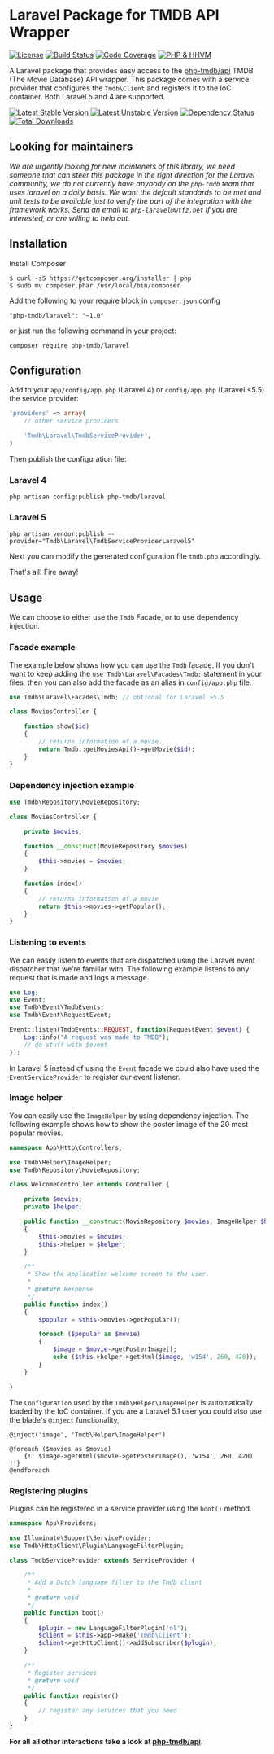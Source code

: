 # Laravel Package for TMDB API Wrapper

[![License](https://poser.pugx.org/php-tmdb/laravel/license.png)](https://packagist.org/packages/php-tmdb/laravel)
[![Build Status](https://travis-ci.org/php-tmdb/laravel.svg)](https://travis-ci.org/php-tmdb/laravel)
[![Code Coverage](https://scrutinizer-ci.com/g/php-tmdb/laravel/badges/coverage.png)](https://scrutinizer-ci.com/g/php-tmdb/laravel/)
[![PHP & HHVM](https://php-eye.com/badge/php-tmdb/laravel/tested.svg)](https://php-eye.com/package/php-tmdb/laravel)

A Laravel package that provides easy access to the [php-tmdb/api](https://github.com/php-tmdb/api) TMDB (The Movie Database) API wrapper.
This package comes with a service provider that configures the `Tmdb\Client` and registers it to the IoC container.
Both Laravel 5 and 4 are supported.

[![Latest Stable Version](https://poser.pugx.org/php-tmdb/laravel/v/stable.svg)](https://packagist.org/packages/php-tmdb/laravel)
[![Latest Unstable Version](https://poser.pugx.org/php-tmdb/laravel/v/unstable.svg)](https://packagist.org/packages/php-tmdb/laravel)
[![Dependency Status](https://www.versioneye.com/php/php-tmdb:laravel/badge?style=flat)](https://www.versioneye.com/php/php-tmdb:laravel)
[![Total Downloads](https://poser.pugx.org/php-tmdb/laravel/downloads.svg)](https://packagist.org/packages/php-tmdb/laravel)

## Looking for maintainers

*We are urgently looking for new mainteners of this library, we need someone that can steer this package in the right direction for the Laravel community, we do not currently have anybody on the `php-tmdb` team that uses laravel on a daily basis. We want the default standards to be met and unit tests to be available just to verify the part of the integration with the framework works. Send an email to `php-laravel@wtfz.net` if you are interested, or are willing to help out.*

## Installation

Install Composer

```
$ curl -sS https://getcomposer.org/installer | php
$ sudo mv composer.phar /usr/local/bin/composer
```

Add the following to your require block in `composer.json` config

```
"php-tmdb/laravel": "~1.0"
```

or just run the following command in your project:

```
composer require php-tmdb/laravel
```

## Configuration

Add to your `app/config/app.php` (Laravel 4) or `config/app.php` (Laravel <5.5) the service provider:

```php
'providers' => array(
    // other service providers

    'Tmdb\Laravel\TmdbServiceProvider',
)
```

Then publish the configuration file:

### Laravel 4

```
php artisan config:publish php-tmdb/laravel
```

### Laravel 5

```
php artisan vendor:publish --provider="Tmdb\Laravel\TmdbServiceProviderLaravel5"
```

Next you can modify the generated configuration file `tmdb.php` accordingly.

That's all! Fire away!

## Usage

We can choose to either use the `Tmdb` Facade, or to use dependency injection.

### Facade example

The example below shows how you can use the `Tmdb` facade.
If you don't want to keep adding the `use Tmdb\Laravel\Facades\Tmdb;` statement in your files, then you can also add the facade as an alias in `config/app.php` file.

```php
use Tmdb\Laravel\Facades\Tmdb; // optional for Laravel ≥5.5

class MoviesController {

    function show($id)
    {
        // returns information of a movie
        return Tmdb::getMoviesApi()->getMovie($id);
    }
}
```

### Dependency injection example

```php
use Tmdb\Repository\MovieRepository;

class MoviesController {

    private $movies;

    function __construct(MovieRepository $movies)
    {
        $this->movies = $movies;
    }

    function index()
    {
        // returns information of a movie
        return $this->movies->getPopular();
    }
}
```

### Listening to events

We can easily listen to events that are dispatched using the Laravel event dispatcher that we're familiar with.
The following example listens to any request that is made and logs a message.

```php
use Log;
use Event;
use Tmdb\Event\TmdbEvents;
use Tmdb\Event\RequestEvent;

Event::listen(TmdbEvents::REQUEST, function(RequestEvent $event) {
    Log::info("A request was made to TMDB");
    // do stuff with $event
});
```

In Laravel 5 instead of using the `Event` facade we could also have used the `EventServiceProvider` to register our event listener.

### Image helper

You can easily use the `ImageHelper` by using dependency injection. The following example shows how to show the poster image of the 20 most popular movies.

```php
namespace App\Http\Controllers;

use Tmdb\Helper\ImageHelper;
use Tmdb\Repository\MovieRepository;

class WelcomeController extends Controller {

    private $movies;
    private $helper;

    public function __construct(MovieRepository $movies, ImageHelper $helper)
    {
        $this->movies = $movies;
        $this->helper = $helper;
    }

    /**
     * Show the application welcome screen to the user.
     *
     * @return Response
     */
    public function index()
    {
        $popular = $this->movies->getPopular();

        foreach ($popular as $movie)
        {
            $image = $movie->getPosterImage();
            echo ($this->helper->getHtml($image, 'w154', 260, 420));
        }
    }

}
```

The `Configuration` used by the `Tmdb\Helper\ImageHelper` is automatically loaded by the IoC container.
If you are a Laravel 5.1 user you could also use the blade's `@inject` functionality,

```
@inject('image', 'Tmdb\Helper\ImageHelper')

@foreach ($movies as $movie)
    {!! $image->getHtml($movie->getPosterImage(), 'w154', 260, 420) !!}
@endforeach
```

### Registering plugins

Plugins can be registered in a service provider using the `boot()` method.

```php
namespace App\Providers;

use Illuminate\Support\ServiceProvider;
use Tmdb\HttpClient\Plugin\LanguageFilterPlugin;

class TmdbServiceProvider extends ServiceProvider {

    /**
     * Add a Dutch language filter to the Tmdb client
     *
     * @return void
     */
    public function boot()
    {
        $plugin = new LanguageFilterPlugin('nl');
        $client = $this->app->make('Tmdb\Client');
        $client->getHttpClient()->addSubscriber($plugin);
    }

    /**
     * Register services
     * @return void
     */
    public function register()
    {
        // register any services that you need
    }
}
```

**For all all other interactions take a look at [php-tmdb/api](https://github.com/php-tmdb/api).**

